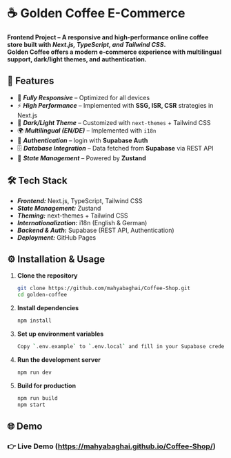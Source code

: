 # ☕ Golden Coffee E-Commerce 


****Frontend Project – A responsive and high-performance online coffee store built with ***Next.js, TypeScript, and Tailwind CSS***.  
Golden Coffee offers a modern e-commerce experience with multilingual support, dark/light themes, and authentication.****


## 🚀 Features

- 📱 ***Fully Responsive*** – Optimized for all devices  
- ⚡ ***High Performance*** – Implemented with **SSG, ISR, CSR** strategies in Next.js  
- 🌙 ***Dark/Light Theme*** – Customized with `next-themes` + Tailwind CSS  
- 🌍 ***Multilingual (EN/DE)*** – Implemented with `i18n`  
- 🔐 ***Authentication*** – login with **Supabase Auth**  
- 🗄️ ***Database Integration*** – Data fetched from **Supabase** via REST API  
- 🧩 ***State Management*** – Powered by **Zustand**  


## 🛠️ Tech Stack

- ***Frontend:*** Next.js, TypeScript, Tailwind CSS  
- ***State Management:*** Zustand  
- ***Theming:*** next-themes + Tailwind CSS  
- ***Internationalization:*** i18n (English & German)  
- ***Backend & Auth:*** Supabase (REST API, Authentication)  
- ***Deployment:*** GitHub Pages  


## ⚙️ Installation & Usage

1. **Clone the repository**
   ```bash
   git clone https://github.com/mahyabaghai/Coffee-Shop.git
   cd golden-coffee

2. **Install dependencies**
   ```bash
   npm install

3. **Set up environment variables**
   ```bash
   Copy `.env.example` to `.env.local` and fill in your Supabase credentials.
   
4. **Run the development server**
   ```bash
   npm run dev
   
5. **Build for production**
   ```bash
   npm run build
   npm start

## 🌐 Demo
### 👉 Live Demo (https://mahyabaghai.github.io/Coffee-Shop/)


